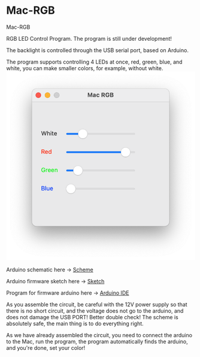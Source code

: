 # Mac-RGB
Mac-RGB

RGB LED Control Program.
The program is still under development!

The backlight is controlled through the USB serial port, based on Arduino.

The program supports controlling 4 LEDs at once, red, green, blue, and white, you can make smaller colors, for example, without white.
![Mac-RGB](./img/1.png)

Arduino schematic here -> [Scheme](https://github.com/DiCode77/Mac-RGB/blob/main/img/2.jpg)

Arduino firmware sketch here -> [Sketch](https://github.com/DiCode77/Mac-RGB/tree/main/sketch)

Program for firmware arduino here -> [Arduino IDE](https://www.arduino.cc/en/software)

As you assemble the circuit, be careful with the 12V power supply so that there is no short circuit, and the voltage does not go to the arduino, and does not damage the USB PORT! Better double check! The scheme is absolutely safe, the main thing is to do everything right.

As we have already assembled the circuit, you need to connect the arduino to the Mac, run the program, the program automatically finds the arduino, and you're done, set your color!
